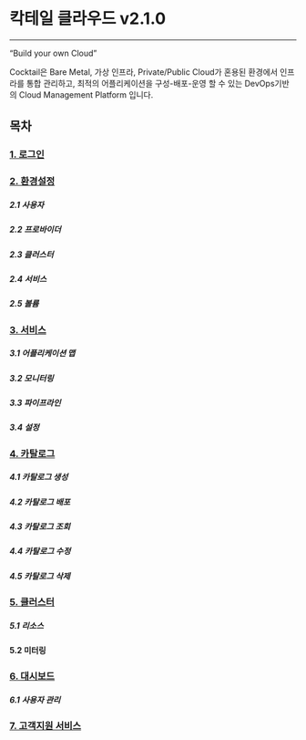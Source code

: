 # 칵테일 클라우드 v2.1.0

---

“Build your own Cloud”

Cocktail은 Bare Metal, 가상 인프라, Private/Public Cloud가 혼용된 환경에서 인프라를 통합 관리하고, 최적의 어플리케이션을 구성-배포-운영 할 수 있는 DevOps기반의 Cloud Management Platform 입니다.

## 목차

### [1. 로그인](/b85c-adf8-c778.md)

### [2. 환경설정](/d658-acbd-c124-c815.md)

##### 2.1 사용자

##### 2.2 프로바이더

##### 2.3 클러스터

##### 2.4 서비스

##### 2.5 볼륨

### [3. 서비스](/c11c-be44-c2a4.md)

##### 3.1 어플리케이션 맵

##### 3.2 모니터링

##### 3.3 파이프라인

##### 3.4 설정

### [4. 카탈로그](/catalog/catalog.md)

##### 4.1 카탈로그 생성

##### 4.2 카탈로그 배포

##### 4.3 카탈로그 조회

##### 4.4 카탈로그 수정

##### 4.5 카탈로그 삭제

### [5. 클러스터](/c11c-be44-c2a4/c5b4-d50c-b9ac-cf00-c774-c158-b9f5/d074-b7ec-c2a4-d130-bbf8-d130-b9c1.md)

##### 5.1 리소스

**5.2 미터링**

### [6. 대시보드](/dashboard/b300-c2dc-bcf4-b4dc.md)

##### 6.1 사용자 관리

### [7. 고객지원 서비스](/ace0-ac1d-c9c0-c6d0-c11c-be44-c2a4.md)



